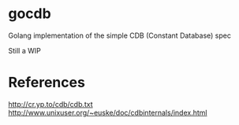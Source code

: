 gocdb
=====

Golang implementation of the simple CDB (Constant Database) spec

Still a WIP

References
==========
http://cr.yp.to/cdb/cdb.txt
http://www.unixuser.org/~euske/doc/cdbinternals/index.html
